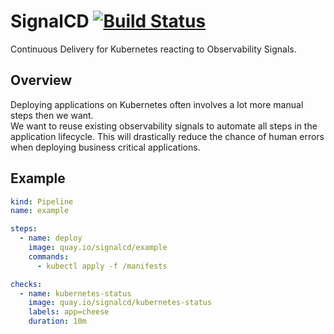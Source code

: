 # SignalCD [![Build Status](https://cloud.drone.io/api/badges/signalcd/signalcd/status.svg)](https://cloud.drone.io/signalcd/signalcd)

Continuous Delivery for Kubernetes reacting to Observability Signals.

## Overview

Deploying applications on Kubernetes often involves a lot more manual steps then we want.  
We want to reuse existing observability signals to automate all steps in the application lifecycle.
This will drastically reduce the chance of human errors when deploying business critical applications.

## Example

[embedmd]:# (examples/config/01-simple.yaml)
```yaml
kind: Pipeline
name: example

steps:
  - name: deploy
    image: quay.io/signalcd/example
    commands:
      - kubectl apply -f /manifests

checks:
  - name: kubernetes-status
    image: quay.io/signalcd/kubernetes-status
    labels: app=cheese
    duration: 10m
```
